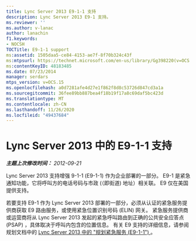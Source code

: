 ```yaml
---
title: Lync Server 2013 E9-1-1 支持
description: Lync Server 2013 E9-1 支持。
ms.reviewer: ''
ms.author: v-lanac
author: lanachin
f1.keywords:
- NOCSH
TOCTitle: E9-1-1 support
ms:assetid: 1505daa5-ce84-4153-ae7f-8f70b324c43f
ms:mtpsurl: https://technet.microsoft.com/en-us/library/Gg398220(v=OCS.15)
ms:contentKeyID: 48183485
ms.date: 07/23/2014
manager: serdars
mtps_version: v=OCS.15
ms.openlocfilehash: a0d7281afe4d27e1f862f8d8c53726d847cd3a1a
ms.sourcegitcommit: 36fee89bb887bea4f18b19f17a8c69daf5bc423d
ms.translationtype: MT
ms.contentlocale: zh-CN
ms.lasthandoff: 11/26/2020
ms.locfileid: "49437684"
---
```

# <a name="e9-1-1-support-in-lync-server-2013"></a>Lync Server 2013 中的 E9-1-1 支持

<div data-xmlns="http://www.w3.org/1999/xhtml">

<div class="topic" data-xmlns="http://www.w3.org/1999/xhtml" data-msxsl="urn:schemas-microsoft-com:xslt" data-cs="https://msdn.microsoft.com/">

<div data-asp="https://msdn2.microsoft.com/asp">



</div>

<div id="mainSection">

<div id="mainBody">

<span> </span>

_**主题上次修改时间：** 2012-09-21_

Lync Server 2013 支持增强 9-1-1 (E9-1-1) 作为企业部署的一部分。 E9-1 是紧急通知功能，它将呼叫方的电话号码与市政 (（即街道) 地址）相关联。 E9 仅在美国提供支持。

若要支持 E9-1 作为 Lync Server 2013 部署的一部分，必须从认证的紧急服务提供商获取 E9 路由服务，或使用紧急位置识别号码 (ELIN) 网关。 紧急服务提供商或运营商将从 Lync Server 2013 发起的紧急呼叫路由到正确的公共安全应答点 (PSAP) ，具体取决于呼叫内包含的位置信息。 有关 E9 支持的详细信息，请参阅规划文档中的 [Lync Server 2013 中的 "规划紧急服务 (E9-1-1") ](lync-server-2013-planning-for-emergency-services-e9-1-1.md) 。

</div>

<span> </span>

</div>

</div>

</div>

